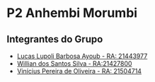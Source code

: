 # P2 Anhembi Morumbi

## Integrantes do Grupo
* [Lucas Lupoli Barbosa Ayoub - RA: 21443977](https://github.com/xLAYOUBx)
* [Willian dos Santos Silva - RA:21427800](https://github.com/willian-sv)
* [Vinícius Pereira de Oliveira - RA: 21504714](https://github.com/DEVinicius)

